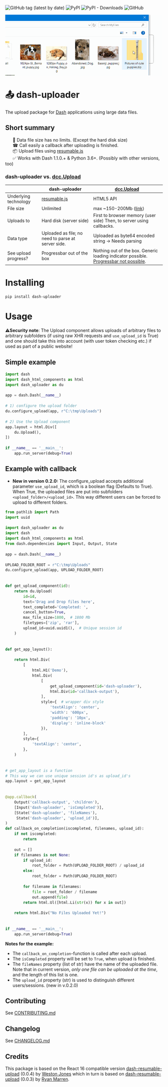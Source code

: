 ![GitHub tag (latest by date)](https://img.shields.io/github/v/tag/np-8/dash-uploader)&nbsp;![PyPI](https://img.shields.io/pypi/v/dash-uploader)&nbsp;![PyPI - Downloads](https://img.shields.io/pypi/dm/dash-uploader)&nbsp;![GitHub](https://img.shields.io/github/license/np-8/dash-uploader)

![upload large files with dash-uploader](docs/upload-demo.gif)

# 📤 dash-uploader

The upload package for [Dash](https://dash.plotly.com/) applications using large data files. 


## Short summary
&nbsp;&nbsp;&nbsp;&nbsp;&nbsp; 💾 Data file size has no limits. (Except the hard disk size)<bR>
&nbsp;&nbsp;&nbsp;&nbsp;&nbsp; ☎ Call easily a callback after uploading is finished.<br>
&nbsp;&nbsp;&nbsp;&nbsp;&nbsp; 📦 Upload files using [resumable.js](https://github.com/23/resumable.js) 
<br>
&nbsp;&nbsp;&nbsp;&nbsp;&nbsp; ✅ Works with Dash 1.1.0.+ & Python 3.6+. (Possibly with other versions, too)<br>


### dash-uploader vs. [dcc.Upload](https://dash.plotly.com/dash-core-components/upload)





|                       | dash-uploader                                      | [dcc.Upload](https://dash.plotly.com/dash-core-components/upload)                                                                                                       |
| --------------------- | -------------------------------------------------- | ----------------------------------------------------------------------------------------------------------------------------------------------------------------------- |
| Underlying technology | [resumable.js](http://www.resumablejs.com/)        | HTML5 API                                                                                                                                                               |
| File size             | Unlimited                                          | max ~150-200Mb ([link](https://community.plotly.com/t/dash-upload-component-decoding-large-files/8033/11))                                                              |
| Uploads to            | Hard disk (server side)                            | First to browser memory (user side) Then, to server using callbacks.                                                                                                    |
| Data type             | Uploaded as file; no need to parse at server side. | Uploaded as byte64 encoded string  -> Needs parsing                                                                                                                     |
| See upload progress?  | Progressbar out of the box                         | Nothing out of the box. Generic loading indicator possible. [Progressbar not possible](https://community.plotly.com/t/upload-after-confirmation-and-progress-bar/7172). |

# Installing
```
pip install dash-uploader
```

# Usage

⚠️**Security note**: The Upload component allows uploads of arbitrary files to arbitrary subfolders (if using raw XHR requests and `use_upload_id` is True) and one should take this into account (with user token checking etc.) if used as part of a public website!

## Simple example

```python
import dash
import dash_html_components as html
import dash_uploader as du

app = dash.Dash(__name__)

# 1) configure the upload folder
du.configure_upload(app, r"C:\tmp\Uploads")

# 2) Use the Upload component
app.layout = html.Div([
    du.Upload(),
])

if __name__ == '__main__':
    app.run_server(debug=True)

```

## Example with callback

- **New in version 0.2.0:** The configure_upload accepts additional parameter `use_upload_id`, which is a boolean flag (Defaults to True). When True, the uploaded files are put into subfolders `<upload_folder>/<upload_id>`. This way different users can be forced to upload to different folders. 

```python
from pathlib import Path
import uuid

import dash_uploader as du
import dash
import dash_html_components as html
from dash.dependencies import Input, Output, State

app = dash.Dash(__name__)

UPLOAD_FOLDER_ROOT = r"C:\tmp\Uploads"
du.configure_upload(app, UPLOAD_FOLDER_ROOT)


def get_upload_component(id):
    return du.Upload(
        id=id,
        text='Drag and Drop files here',
        text_completed='Completed: ',
        cancel_button=True,
        max_file_size=1800,  # 1800 Mb
        filetypes=['zip', 'rar'],
        upload_id=uuid.uuid1(),  # Unique session id
    )


def get_app_layout():

    return html.Div(
        [
            html.H1('Demo'),
            html.Div(
                [
                    get_upload_component(id='dash-uploader'),
                    html.Div(id='callback-output'),
                ],
                style={  # wrapper div style
                    'textAlign': 'center',
                    'width': '600px',
                    'padding': '10px',
                    'display': 'inline-block'
                }),
        ],
        style={
            'textAlign': 'center',
        },
    )


# get_app_layout is a function
# This way we can use unique session id's as upload_id's
app.layout = get_app_layout


@app.callback(
    Output('callback-output', 'children'),
    [Input('dash-uploader', 'isCompleted')],
    [State('dash-uploader', 'fileNames'),
     State('dash-uploader', 'upload_id')],
)
def callback_on_completion(iscompleted, filenames, upload_id):
    if not iscompleted:
        return

    out = []
    if filenames is not None:
        if upload_id:
            root_folder = Path(UPLOAD_FOLDER_ROOT) / upload_id
        else:
            root_folder = Path(UPLOAD_FOLDER_ROOT)

        for filename in filenames:
            file = root_folder / filename
            out.append(file)
        return html.Ul([html.Li(str(x)) for x in out])

    return html.Div("No Files Uploaded Yet!")


if __name__ == '__main__':
    app.run_server(debug=True)

```
**Notes for the example:**
- The `callback_on_completion`-function is called after each upload.
- The `isCompleted` property will be set to `True`, when upload is finished.
- The `fileNames` property (list of str) have the name of the uploaded file. Note that in current version, *only one file can be uploaded at the time*, and the length of this list is one.
- The `upload_id` property (str) is used to distinguish different users/sessions. (new in v.0.2.0)


## Contributing

See [CONTRIBUTING.md](./docs/CONTRIBUTING.md)
## Changelog

See [CHANGELOG.md](./docs/CHANGELOG.md)

## Credits
This package is based on the React 16 compatible version [dash-resumable-upload](https://github.com/westonkjones/dash-resumable-upload) (0.0.4) by [Weston Jones](https://github.com/westonkjones/) which in turn is based on [dash-resumable-upload](https://github.com/rmarren1/dash-resumable-upload) (0.0.3) by [Ryan Marren](https://github.com/rmarren1). 
